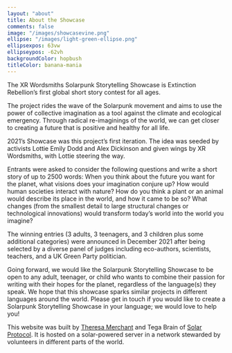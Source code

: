 ```yaml
---
layout: "about"
title: About the Showcase
comments: false
image: "/images/showcasevine.png"
ellipse: "/images/light-green-ellipse.png"
ellipsexpos: 63vw
ellipseypos: -62vh
backgroundColor: hopbush
titleColor: banana-mania
---
```

The XR Wordsmiths Solarpunk Storytelling Showcase is Extinction Rebellion’s first global short story contest for all ages.

The project rides the wave of the Solarpunk movement and aims to use the power of collective imagination as a tool against the climate and ecological emergency. Through radical re-imaginings of the world, we can get closer to creating a future that is positive and healthy for all life.

2021’s Showcase was this project’s first iteration. The idea was seeded by activists Lottie Emily Dodd and Alex Dickinson and given wings by XR Wordsmiths, with Lottie steering the way. 

Entrants were asked to consider the following questions and write a short story of up to 2500 words: When you think about the future you want for the planet, what visions does your imagination conjure up? How would human societies interact with nature? How do you think a plant or an animal would describe its place in the world, and how it came to be so? What changes (from the smallest detail to large structural changes or technological innovations) would transform today’s world into the world you imagine? 

The winning entries (3 adults, 3 teenagers, and 3 children plus some additional categories) were announced in December 2021 after being selected by a diverse panel of judges including eco-authors, scientists, teachers, and a UK Green Party politician.

Going forward, we would like the Solarpunk Storytelling Showcase to be open to any adult, teenager, or child who wants to combine their passion for writing with their hopes for the planet, regardless of the language(s) they speak. We hope that this showcase sparks similar projects in different languages around the world. Please get in touch if you would like to create a Solarpunk Storytelling Showcase in your language; we would love to help you!

This website was built by [Theresa Merchant](https://www.theresamerchant.com/) and Tega Brain of [Solar Protocol](http://solarprotocol.net/). It is hosted on a solar-powered server in a network stewarded by volunteers in different parts of the world.





